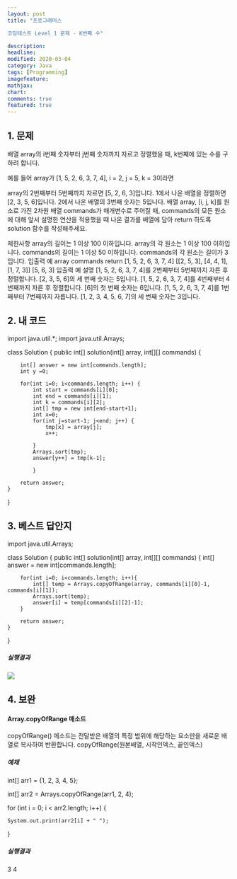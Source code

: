 ```yaml
---
layout: post
title: "프로그래머스  

코딩테스트 Level 1 문제 - K번째 수"

description:
headline:
modified: 2020-03-04
category: Java
tags: [Programming]
imagefeature:
mathjax:
chart:
comments: true
featured: true
---
```



## 1. 문제
배열 array의 i번째 숫자부터 j번째 숫자까지 자르고 정렬했을 때, k번째에 있는 수를 구하려 합니다.

예를 들어 array가 [1, 5, 2, 6, 3, 7, 4], i = 2, j = 5, k = 3이라면

array의 2번째부터 5번째까지 자르면 [5, 2, 6, 3]입니다.
1에서 나온 배열을 정렬하면 [2, 3, 5, 6]입니다.
2에서 나온 배열의 3번째 숫자는 5입니다.
배열 array, [i, j, k]를 원소로 가진 2차원 배열 commands가 매개변수로 주어질 때, commands의 모든 원소에 대해 앞서 설명한 연산을 적용했을 때 나온 결과를 배열에 담아 return 하도록 solution 함수를 작성해주세요.

제한사항
array의 길이는 1 이상 100 이하입니다.
array의 각 원소는 1 이상 100 이하입니다.
commands의 길이는 1 이상 50 이하입니다.
commands의 각 원소는 길이가 3입니다.
입출력 예
array	commands	return
[1, 5, 2, 6, 3, 7, 4]	[[2, 5, 3], [4, 4, 1], [1, 7, 3]]	[5, 6, 3]
입출력 예 설명
[1, 5, 2, 6, 3, 7, 4]를 2번째부터 5번째까지 자른 후 정렬합니다. [2, 3, 5, 6]의 세 번째 숫자는 5입니다.
[1, 5, 2, 6, 3, 7, 4]를 4번째부터 4번째까지 자른 후 정렬합니다. [6]의 첫 번째 숫자는 6입니다.
[1, 5, 2, 6, 3, 7, 4]를 1번째부터 7번째까지 자릅니다. [1, 2, 3, 4, 5, 6, 7]의 세 번째 숫자는 3입니다.


## 2. 내 코드 




import java.util.*;
import java.util.Arrays;

class Solution {
    public int[] solution(int[] array, int[][] commands) {

        int[] answer = new int[commands.length];
        int y =0;
     
        for(int i=0; i<commands.length; i++) {
            int start = commands[i][0];
            int end = commands[i][1];
            int k = commands[i][2];
            int[] tmp = new int[end-start+1]; 
            int x=0;
            for(int j=start-1; j<end; j++) {
                tmp[x] = array[j];
                x++;

            }
            Arrays.sort(tmp);
            answer[y++] = tmp[k-1];
        
            }
        
        return answer;
    }
}


## 3. 베스트 답안지





import java.util.Arrays;


class Solution {
    public int[] solution(int[] array, int[][] commands) {
        int[] answer = new int[commands.length];

        for(int i=0; i<commands.length; i++){
            int[] temp = Arrays.copyOfRange(array, commands[i][0]-1, commands[i][1]);
            Arrays.sort(temp);
            answer[i] = temp[commands[i][2]-1];
        }

        return answer;
    }
}





##### 실행결과
<img src="{{ site.url }}/images/Kpic1.jpg">  





## 4. 보완
#### Array.copyOfRange 매소드
copyOfRange() 메소드는 전달받은 배열의 특정 범위에 해당하는 요소만을 새로운 배열로 복사하여 반환합니다.
copyOfRange(원본배열, 시작인덱스, 끝인덱스)
##### 예제
int[] arr1 = {1, 2, 3, 4, 5};

int[] arr2 = Arrays.copyOfRange(arr1, 2, 4);

for (int i = 0; i < arr2.length; i++) {

    System.out.print(arr2[i] + " ");

}

##### 실행결과
3 4
